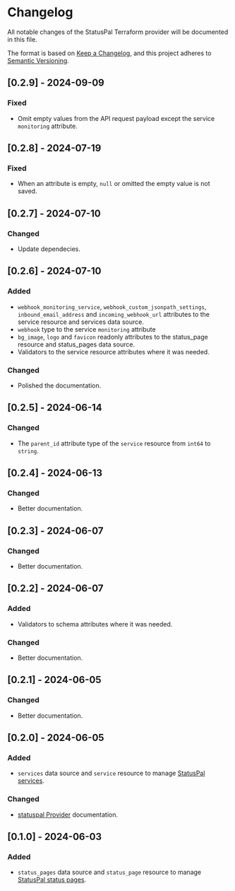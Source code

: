 # Changelog

All notable changes of the StatusPal Terraform provider will be documented in this file.

The format is based on [Keep a Changelog](https://keepachangelog.com/en/1.1.0/),
and this project adheres to [Semantic Versioning](https://semver.org/spec/v2.0.0.html).

## [0.2.9] - 2024-09-09

### Fixed

- Omit empty values from the API request payload except the service `monitoring` attribute.

## [0.2.8] - 2024-07-19

### Fixed

- When an attribute is empty, `null` or omitted the empty value is not saved.

## [0.2.7] - 2024-07-10

### Changed

- Update dependecies.

## [0.2.6] - 2024-07-10

### Added

- `webhook_monitoring_service`, `webhook_custom_jsonpath_settings`, `inbound_email_address` and `incoming_webhook_url` attributes to the service resource and services data source.
- `webhook` type to the service `monitoring` attribute
- `bg_image`, `logo` and `favicon` readonly attributes to the status_page resource and status_pages data source.
- Validators to the service resource attributes where it was needed.

### Changed

- Polished the documentation.

## [0.2.5] - 2024-06-14

### Changed

- The `parent_id` attribute type of the `service` resource from `int64` to `string`.

## [0.2.4] - 2024-06-13

### Changed

- Better documentation.

## [0.2.3] - 2024-06-07

### Changed

- Better documentation.

## [0.2.2] - 2024-06-07

### Added

- Validators to schema attributes where it was needed.

### Changed

- Better documentation.

## [0.2.1] - 2024-06-05

### Changed

- Better documentation.

## [0.2.0] - 2024-06-05

### Added

- `services` data source and `service` resource to manage [StatusPal services](https://docs.statuspal.io/platform/services-components).

### Changed

- [statuspal Provider](https://registry.terraform.io/providers/statuspal/statuspal/latest/docs) documentation.

## [0.1.0] - 2024-06-03

### Added

- `status_pages` data source and `status_page` resource to manage [StatusPal status pages](https://www.statuspal.io/features/status-page).

